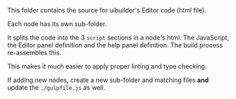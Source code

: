 This folder contains the source for uibuilder's Editor code (html file).

Each node has its own sub-folder.

It splits the code into the 3 `script` sections in a node's html. The JavaScript, the Editor panel definition and the help panel definition.
The build process re-assembles this.

This makes it much easier to apply proper linting and type checking.

If adding new nodes, create a new sub-folder and matching files **and** update the `./gulpfile.js` as well.